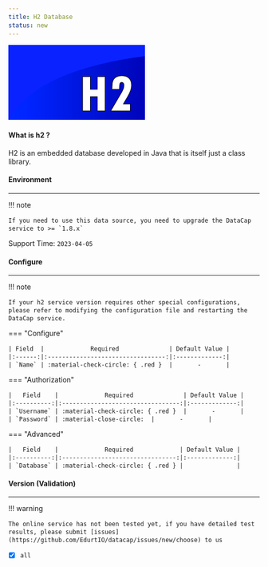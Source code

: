 ```yaml
---
title: H2 Database
status: new
---
```


<img src="/assets/plugin/h2.png" class="connector-logo" />

#### What is h2 ?

H2 is an embedded database developed in Java that is itself just a class library. 

#### Environment

---

!!! note

    If you need to use this data source, you need to upgrade the DataCap service to >= `1.8.x`

Support Time: `2023-04-05`

#### Configure

---

!!! note

    If your h2 service version requires other special configurations, please refer to modifying the configuration file and restarting the DataCap service.

=== "Configure"

    | Field  |             Required              | Default Value |
    |:------:|:---------------------------------:|:-------------:|
    | `Name` | :material-check-circle: { .red }  |       -       |

=== "Authorization"

    |   Field    |             Required              | Default Value |
    |:----------:|:---------------------------------:|:-------------:|
    | `Username` | :material-check-circle: { .red }  |       -       |
    | `Password` | :material-close-circle:  |       -       |

=== "Advanced"

    |   Field    |             Required             | Default Value |
    |:----------:|:--------------------------------:|:-------------:|
    | `Database` | :material-check-circle: { .red } |               |


#### Version (Validation)

---

!!! warning

    The online service has not been tested yet, if you have detailed test results, please submit [issues](https://github.com/EdurtIO/datacap/issues/new/choose) to us

- [x] `all`
